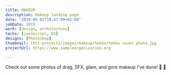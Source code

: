 ```yaml
---
title: MAKEUP
description: Makeup landing page
date: "2019-05-02T19:47:09+02:00"
jobDate: 2019
work: [design, architecture]
techs: [javascript, D3]
designs: [Photoshop]
thumbnail: thtr-projects/images/makeup/tekko/tekko cover photo.jpg
projectUrl: https://www.sampleorganization.org

---
```


Check out some photos of drag, SFX, glam, and gore makeup I've done! :lipstick: :art:
